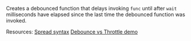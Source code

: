 Creates a debounced function that delays invoking <code>func</code> until after <code>wait</code> milliseconds have elapsed since the last time the debounced function was invoked.

Resources: [Spread syntax](https://developer.mozilla.org/docs/Web/JavaScript/Reference/Operators/Spread_syntax) [Debounce vs Throttle demo](http://demo.nimius.net/debounce_throttle/)
